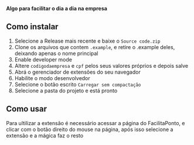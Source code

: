 
**Algo para facilitar o dia a dia na empresa**

## Como instalar

 1. Selecione a Release mais recente e baixe o `Source code.zip`
2.  Clone os arquivos que contem `.example`, e retire o .example deles, deixando apenas o nome principal
3. Enable developer mode
4. Altere `codigodaempresa` e `cpf` pelos seus valores próprios e depois salve
5. Abrá o gerenciador de extensões do seu navegador
6. Habilite o modo desenvolvedor
7. Selecione o botão escrito `Carregar sem compactação`
8. Selecione a pasta do projeto e está pronto

## Como usar
Para ultilizar a extensão é necessário acessar a página do FacilitaPonto, e clicar com o botão direito do mouse na página, após isso selecione a extensão e a mágica faz o resto
